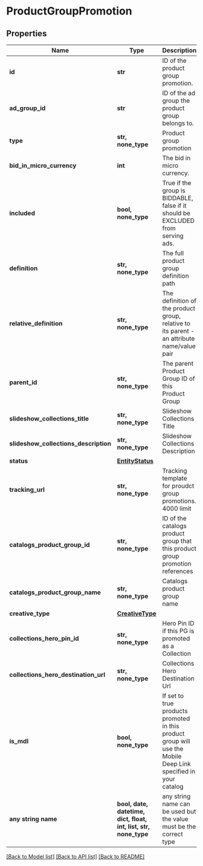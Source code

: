 # ProductGroupPromotion


## Properties
Name | Type | Description | Notes
------------ | ------------- | ------------- | -------------
**id** | **str** | ID of the product group promotion. | [optional] 
**ad_group_id** | **str** | ID of the ad group the product group belongs to. | [optional] 
**type** | **str, none_type** | Product group promotion | [optional] 
**bid_in_micro_currency** | **int** | The bid in micro currency. | [optional] 
**included** | **bool, none_type** | True if the group is BIDDABLE, false if it should be EXCLUDED from serving ads. | [optional] 
**definition** | **str, none_type** | The full product group definition path | [optional] 
**relative_definition** | **str, none_type** | The definition of the product group, relative to its parent - an attribute name/value pair | [optional] 
**parent_id** | **str, none_type** | The parent Product Group ID of this Product Group | [optional] 
**slideshow_collections_title** | **str, none_type** | Slideshow Collections Title | [optional] 
**slideshow_collections_description** | **str, none_type** | Slideshow Collections Description | [optional] 
**status** | [**EntityStatus**](EntityStatus.md) |  | [optional] 
**tracking_url** | **str, none_type** | Tracking template for proudct group promotions. 4000 limit | [optional] 
**catalogs_product_group_id** | **str, none_type** | ID of the catalogs product group that this product group promotion references | [optional] 
**catalogs_product_group_name** | **str, none_type** | Catalogs product group name | [optional] 
**creative_type** | [**CreativeType**](CreativeType.md) |  | [optional] 
**collections_hero_pin_id** | **str, none_type** | Hero Pin ID if this PG is promoted as a Collection | [optional] 
**collections_hero_destination_url** | **str, none_type** | Collections Hero Destination Url | [optional] 
**is_mdl** | **bool, none_type** | If set to true products promoted in this product group will use the Mobile Deep Link specified in your catalog | [optional] 
**any string name** | **bool, date, datetime, dict, float, int, list, str, none_type** | any string name can be used but the value must be the correct type | [optional]

[[Back to Model list]](../README.md#documentation-for-models) [[Back to API list]](../README.md#documentation-for-api-endpoints) [[Back to README]](../README.md)


